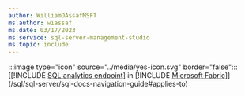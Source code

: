 ```yaml
---
author: WilliamDAssafMSFT
ms.author: wiassaf
ms.date: 03/17/2023
ms.service: sql-server-management-studio
ms.topic: include
---
```

:::image type="icon" source="../media/yes-icon.svg" border="false"::: [[!INCLUDE [SQL analytics endpoint](../fabric-se.md)] in [!INCLUDE [Microsoft Fabric](../fabric.md)]](/sql/sql-server/sql-docs-navigation-guide#applies-to)
